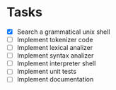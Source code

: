 # Tasks
- [x] Search a grammatical unix shell
- [ ] Implement tokenizer code
- [ ] Implement lexical analizer 
- [ ] Implement syntax analizer
- [ ] Implement interpreter shell
- [ ] Implement unit tests
- [ ] Implement documentation
